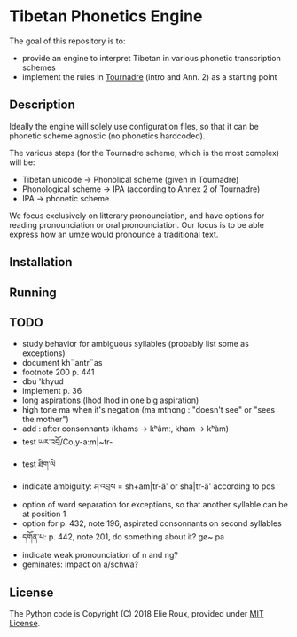 # Tibetan Phonetics Engine

The goal of this repository is to:
- provide an engine to interpret Tibetan in various phonetic transcription schemes
- implement the rules in [Tournadre](http://www.worldcat.org/oclc/916715611) (intro and Ann. 2) as a starting point

## Description

Ideally the engine will solely use configuration files, so that it can be phonetic scheme agnostic (no phonetics hardcoded).

The various steps (for the Tournadre scheme, which is the most complex) will be:
- Tibetan unicode -> Phonolical scheme (given in Tournadre)
- Phonological scheme -> IPA (according to Annex 2 of Tournadre)
- IPA -> phonetic scheme

We focus exclusively on litterary pronounciation, and have options for reading pronounciation or oral pronounciation. Our focus is to be able express how an umze would pronounce a traditional text.

## Installation

## Running

## TODO

- study behavior for ambiguous syllables (probably list some as exceptions)
- document kh¨antr¨as
- footnote 200 p. 441
- dbu 'khyud
- implement p. 36
- long aspirations (lhod lhod in one big aspiration)
- high tone ma when it's negation (ma mthong : "doesn't see" or "sees the mother")
- add : after consonnants (khams -> kʰâmː, kham -> kʰàm)
- test ཡར་འབྲོ/Co,y-a:m|~tr-
- test ཐིག་ལེ
- indicate ambiguity: ཤ་འབྲས = sh+am|tr-ä' or sha|tr-ä' according to pos
- option of word separation for exceptions, so that another syllable can be at position 1
- option for p. 432, note 196, aspirated consonnants on second syllables
- དགོན་པ: p. 442, note 201, do something about it? gø~ pa
- indicate weak pronounciation of n and ng?
- geminates: impact on a/schwa?

## License

The Python code is Copyright (C) 2018 Elie Roux, provided under [MIT License](LICENSE).
